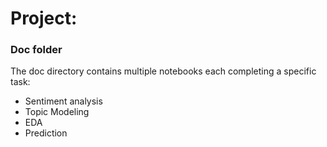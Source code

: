 # Project: 
### Doc folder

The doc directory contains multiple notebooks each completing a specific task:

+ Sentiment analysis
+ Topic Modeling
+ EDA
+ Prediction
